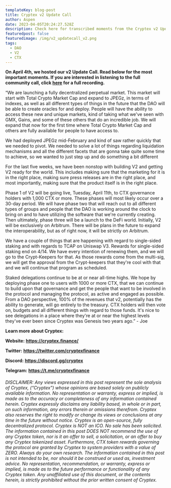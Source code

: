 ```yaml
---
templateKey: blog-post
title: Cryptex v2 Update Call
author: Aspen
date: 2023-04-05T20:24:27.528Z
description: Check here for transcribed moments from the Cryptex v2 Update Call.
featuredpost: false
featuredimage: /img/v2_updatecall_v2.png
tags:
  - DAO
  - V2
  - CTX
---
```

**O﻿n April 4th, we hosted our v2 Update Call. Read below for the most important moments. If you are interested in listening to the full community call, click [here](https://youtu.be/8gV18iLdahY) for a full recording.**

“We are launching a fully decentralized perpetual market. This market will start with Total Crypto Market Cap and expand to JPEGz, in terms of indexes, as well as all different types of things in the future that the DAO will be able to create oracles for and deploy. People will have the ability to access these new and unique markets, kind of taking what we've seen with GMX, Gains, and some of these others that do an incredible job. We will expand that now for the first time where Total Crypto Market Cap and others are fully available for people to have access to.

We had deployed JPEGz mid-February and kind of saw rather quickly that we needed to pivot. We needed to solve a lot of things regarding liquidation mechanisms and all the different facets that are gonna take quite some time to achieve, so we wanted to just step up and do something a bit different

For the last five weeks, we have been nonstop with building V2 and getting V2 ready for the world. This includes making sure that the marketing for it is in the right place, making sure press releases are in the right place, and most importantly, making sure that the product itself is in the right place.

Phase 1 of V2 will be going live, Tuesday, April 11th, to CTX governance holders with 1,000 CTX or more. These phases will most likely occur over a 30-day period. We will have phase two that will reach out to all different types of groups and people that the DAO is working around the clock to bring on and to have utilizing the software that we're currently creating. Then ultimately, phase three will be a launch to the DeFi world. Initially, V2 will be exclusively on Arbitrum. There will be plans in the future to expand the interoperability, but as of right now, it will be strictly on Arbitrum.

We have a couple of things that are happening with regard to single-sided staking and with regards to TCAP on Uniswap V3. Rewards for single-sided staking end on 4/14. We have every intention of renewing them, and we will go to the Crypt-Keepers for that. As those rewards come from the multi-sig, we will get the approval from the Crypt-keepers that they're cool with that and we will continue that program as scheduled.

Staked delegations continue to be at or near all-time highs. We hope by deploying phase one to users with 1000 or more CTX, that we can continue to build upon that governance and get the people that want to be involved in the protocol and managing the protocol, as active and engaged as possible. From a DAO perspective, 100% of the revenues that v2, potentially has the ability to generate, will go entirely to the treasury. CTX holders will then vote on, budgets and all different things with regard to those funds. It's nice to see delegations in a place where they're at or near the highest levels they've ever been since Cryptex was Genesis two years ago.” - Joe

**Learn more about Cryptex:**

**Website:** [](https://cryptex.finance/)**<https://cryptex.finance/>**

**Twitter:** [](https://twitter.com/cryptexfinance)**<https://twitter.com/cryptexfinance>**

**Discord:** [](https://discord.gg/cryptex)**<https://discord.gg/cryptex>** 

**Telegram:** [](https://t.me/cryptexfinance)**<https://t.me/cryptexfinance>**

###### *DISCLAIMER: Any views expressed in this post represent the sole analysis of Cryptex, (“Cryptex”) whose opinions are based solely on publicly available information. No representation or warranty, express or implied, is made as to the accuracy or completeness of any information contained herein. Cryptex expressly disclaims any liability based, in whole or in part, on such information, any errors therein or omissions therefrom. Cryptex also reserves the right to modify or change its views or conclusions at any time in the future without notice. Cryptex is an open-source, fully decentralized protocol. Cryptex is NOT an ICO. No sale has been solicited. The information contained in this post DOES NOT recommend the use of any Cryptex token, nor is it an offer to sell, a solicitation, or an offer to buy any Cryptex tokenized asset. Furthermore, CTX token rewards governing the protocol are granted by Cryptex to system providers with a value of ZERO. Always do your own research. The information contained in this post is not intended to be, nor should it be construed or used as, investment advice. No representation, recommendation, or warranty, express or implied, is made as to the future performance or functionality of any Cryptex token. Any unaffiliated use of this document, or the contents herein, is strictly prohibited without the prior written consent of Cryptex.*
